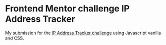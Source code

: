 # Frontend Mentor challenge IP Address Tracker

My submission for the [IP Address Tracker challenge](https://www.frontendmentor.io/challenges/ip-address-tracker-I8-0yYAH0) using Javascript vanilla and CSS.
